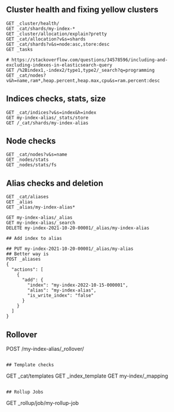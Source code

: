 
## Cluster health and fixing yellow clusters
```
GET _cluster/health/
GET _cat/shards/my-index-*
GET _cluster/allocation/explain?pretty
GET _cat/allocation?v&s=shards
GET _cat/shards?v&s=node:asc,store:desc
GET _tasks

# https://stackoverflow.com/questions/34578596/including-and-excluding-indexes-in-elasticsearch-query
GET /%2Bindex1,-index2/type1,type2/_search?q=programming
GET _cat/nodes?v&h=name,ram*,heap.percent,heap.max,cpu&s=ram.percent:desc

```

## Indices checks, stats, size
```
GET _cat/indices?v&s=index&h=index
GET my-index-alias/_stats/store
GET /_cat/shards/my-index-alias
```

## Node checks
```
GET _cat/nodes?v&s=name
GET _nodes/stats
GET _nodes/stats/fs
```

## Alias checks and deletion
```
GET _cat/aliases
GET _alias
GET _alias/my-index-alias*

GET my-index-alias/_alias
GET my-index-alias/_search
DELETE my-index-2021-10-20-00001/_alias/my-index-alias

## Add index to alias

## PUT my-index-2021-10-20-00001/_alias/my-alias
## Better way is
POST _aliases
{
  "actions": [
    {
      "add": {
        "index": "my-index-2022-10-15-000001",
        "alias": "my-index-alias",
        "is_write_index": "false"
      }
    }
  ]
}
```

## Rollover
POST /my-index-alias/_rollover/


```

## Template checks
```
GET _cat/templates
GET _index_template
GET my-index/_mapping
```

## Rollup Jobs
```
GET _rollup/job/my-rollup-job
```
